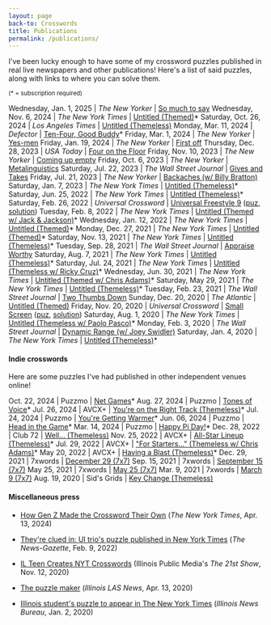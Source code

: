 ```yaml
---
layout: page
back-to: Crosswords
title: Publications
permalink: /publications/
---
```


I've been lucky enough to have some of my crossword puzzles published in real live newspapers and other publications! Here's a list of said puzzles, along with links to where you can solve them.

<small>(\* = subscription required)</small>

Wednesday, Jan. 1, 2025 | _The New Yorker_ | [So much to say](https://www.newyorker.com/puzzles-and-games-dept/crossword/2025/01/01)
Wednesday, Nov. 6, 2024 | _The New York Times_ | [Untitled (Themed)](https://www.nytimes.com/crosswords/game/daily/2024/11/06)\*
Saturday, Oct. 26, 2024 | _Los Angeles Times_ | [Untitled (Themeless)](https://www.latimes.com/games/daily-crossword?id=tca241026&set=latimes&puzzleType=crossword)
Monday, Mar. 11, 2024 | _Defector_ | [Ten-Four, Good Buddy](https://defector.com/the-crossword-march-11-ten-four-good-buddy)\*
Friday, Mar. 1, 2024 | _The New Yorker_ | [Yes-men](https://www.newyorker.com/puzzles-and-games-dept/crossword/2024/03/01)
Friday, Jan. 19, 2024 | _The New Yorker_ | [First off](https://www.newyorker.com/puzzles-and-games-dept/crossword/2024/01/19)
Thursday, Dec. 28, 2023 | _USA Today_ | [Four on the Floor](https://puzzles.usatoday.com/game/d5b851bc-b136-4c69-904f-8eba993102dc)
Friday, Nov. 10, 2023 | _The New Yorker_ | [Coming up empty](https://www.newyorker.com/puzzles-and-games-dept/crossword/2023/11/10)
Friday, Oct. 6, 2023 | _The New Yorker_ | [Metalinguistics](https://www.newyorker.com/puzzles-and-games-dept/crossword/2023/10/06)
Saturday, Jul. 22, 2023 | _The Wall Street Journal_ | [Gives and Takes](https://www.wsj.com/articles/gives-and-takes-saturday-crossword-july-22-541b32d9)
Friday, Jul. 21, 2023 | _The New Yorker_ | [Backaches (w/ Billy Bratton)](https://www.newyorker.com/puzzles-and-games-dept/crossword/2023/07/21)
Saturday, Jan. 7, 2023 | _The New York Times_ | [Untitled (Themeless)](https://www.nytimes.com/crosswords/game/daily/2023/01/07)\*
Saturday, Jun. 25, 2022 | _The New York Times_ | [Untitled (Themeless)](https://www.nytimes.com/crosswords/game/daily/2022/06/25)\*
Saturday, Feb. 26, 2022 | _Universal Crossword_ | [Universal Freestyle 9](/assets/pdf/freestyle9.pdf) ([puz](/assets/puz/freestyle9.puz), [solution](/assets/pdf/freestyle9solution.pdf))
Tuesday, Feb. 8, 2022 | _The New York Times_ | [Untitled (Themed w/ Jack & Jackson)](https://www.nytimes.com/crosswords/game/daily/2022/02/08)\*
Wednesday, Jan. 12, 2022 | _The New York Times_ | [Untitled (Themed)](https://www.nytimes.com/crosswords/game/daily/2022/01/12)\*
Monday, Dec. 27, 2021 | _The New York Times_ | [Untitled (Themed)](https://www.nytimes.com/crosswords/game/daily/2021/12/27)\*
Saturday, Nov. 13, 2021 | _The New York Times_ | [Untitled (Themeless)](https://www.nytimes.com/crosswords/game/daily/2021/11/13)\*
Tuesday, Sep. 28, 2021 | _The Wall Street Journal_ | [Appraise Worthy](https://www.wsj.com/articles/appraise-worthy-tuesday-crossword-september-28-11632706727)
Saturday, Aug. 7, 2021 | _The New York Times_ | [Untitled (Themeless)](https://www.nytimes.com/crosswords/game/daily/2021/08/07)\*
Saturday, Jul. 24, 2021 | _The New York Times_ | [Untitled (Themeless w/ Ricky Cruz)](https://www.nytimes.com/crosswords/game/daily/2021/07/24)\*
Wednesday, Jun. 30, 2021 | _The New York Times_ | [Untitled (Themed w/ Chris Adams)](https://www.nytimes.com/crosswords/game/daily/2021/06/30)\*
Saturday, May 29, 2021 | _The New York Times_ | [Untitled (Themeless)](https://www.nytimes.com/crosswords/game/daily/2021/05/29)\*
Tuesday, Feb. 23, 2021 | _The Wall Street Journal_ | [Two Thumbs Down](https://www.wsj.com/articles/two-thumbs-down-tuesday-crossword-february-23-11614006930)
Sunday, Dec. 20, 2020 | _The Atlantic_ | [Untitled (Themed)](https://www.theatlantic.com/free-daily-crossword-puzzle/?id=atlantic_20201220&set=atlantic&puzzleType=crossword)
Friday, Nov. 20, 2020 | _Universal Crossword_ | [Small Screen](/assets/pdf/smallscreen.pdf) ([puz](/assets/puz/smallscreen.puz), [solution](/assets/pdf/smallscreensolution.pdf))
Saturday, Aug. 1, 2020 | _The New York Times_ | [Untitled (Themeless w/ Paolo Pasco)](https://www.nytimes.com/crosswords/game/daily/2020/08/01)\*
Monday, Feb. 3, 2020 | _The Wall Street Journal_ | [Dynamic Range (w/ Joey Swidler)](https://blogs.wsj.com/puzzle/2020/02/03/dynamic-range-monday-crossword-february-3/)
Saturday, Jan. 4, 2020 | _The New York Times_ | [Untitled (Themeless)](https://www.nytimes.com/crosswords/game/daily/2020/01/04)\*

#### Indie crosswords

Here are some puzzles I've had published in other independent venues online!

Oct. 22, 2024 | Puzzmo | [Net Games](https://www.puzzmo.com/puzzle/2024-10-22/crossword)\*
Aug. 27, 2024 | Puzzmo | [Tones of Voice](https://www.puzzmo.com/puzzle/2024-08-27/crossword)\*
Jul. 26, 2024 | AVCX+ | [You're on the Right Track (Themeless)](https://avxwords.com/puzzles/1636/)\*
Jul. 24, 2024 | Puzzmo | [You're Getting Warmer](https://www.puzzmo.com/puzzle/2024-07-24/crossword)\*
Jun. 06, 2024 | Puzzmo | [Head in the Game](https://www.puzzmo.com/puzzle/2024-06-06/crossword)\*
Mar. 14, 2024 | Puzzmo | [Happy Pi Day!](https://www.puzzmo.com/puzzle/2024-03-14/crossword)\*
Dec. 28, 2022 | Club 72 | [Well... (Themeless)](https://club72.wordpress.com/2022/12/28/guest-freestyle-4-adam-aaronson/)
Nov. 25, 2022 | AVCX+ | [All-Star Lineup (Themeless)](https://avxwords.com/puzzles/1219/)\*
Jul. 29, 2022 | AVCX+ | ["For Starters..." (Themeless w/ Chris Adams)](https://avxwords.com/puzzles/1138/)\*
May 20, 2022 | AVCX+ | [Having a Blast (Themeless)](https://avxwords.com/puzzles/1086/)\*
Dec. 29, 2021 | 7xwords | [December 29 (7x7)](https://www.7xwords.com/daily/12/12-29.html)
Sep. 15, 2021 | 7xwords | [September 15 (7x7)](https://www.7xwords.com/daily/09/09-15.html)
May 25, 2021 | 7xwords | [May 25 (7x7)](https://www.7xwords.com/daily/05/05-25.html)
Mar. 9, 2021 | 7xwords | [March 9 (7x7)](https://www.7xwords.com/daily/03/03-09.html)
Aug. 19, 2020 | Sid's Grids | [Key Change (Themeless)](https://www.sidsgrids.com/post/puzzle-43-key-change-themeless-by-adam-aaronson)

#### Miscellaneous press

-   [How Gen Z Made the Crossword Their Own](https://www.nytimes.com/2024/04/13/style/gen-z-crosswords.html?unlocked_article_code=1.kE0.wEmA.LkqRVprqqULb&smid=url-share) (_The New York Times_, Apr. 13, 2024)

-   [They're clued in: UI trio's puzzle published in New York Times](https://www.news-gazette.com/news/local/university-illinois/theyre-clued-in-ui-trios-puzzle-published-in-new-york-times/article_401e370b-d7c1-5fd3-b3ea-201615a2a4a9.html) (_The News-Gazette_, Feb. 9, 2022)

-   [IL Teen Creates NYT Crosswords](https://will.illinois.edu/21stshow/story/il-teen-creates-nyt-crosswords) (Illinois Public Media's _The 21st Show_, Nov. 12, 2020)

-   [The puzzle maker](https://las.illinois.edu/news/2020-04-13/puzzle-maker) (_Illinois LAS News_, Apr. 13, 2020)

-   [Illinois student's puzzle to appear in The New York Times](https://news.illinois.edu/view/6367/805278) (_Illinois News Bureau_, Jan. 2, 2020)
